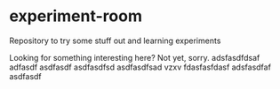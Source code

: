 # experiment-room
Repository to try some stuff out and learning experiments

Looking for something interesting here? Not yet, sorry.
adsfasdfdsaf
adfasdf
asdfasdf
asdfasdfsd
asdfasdfsad
vzxv
fdasfasfdasf
adsfasdfaf
asdfasdf
